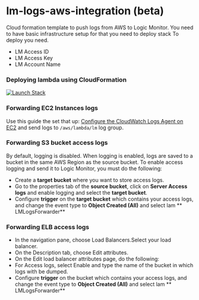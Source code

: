 # lm-logs-aws-integration (beta)
Cloud formation template to push logs from AWS to Logic Monitor. You need to have basic infrastructure setup for that you need to deploy stack
To deploy you need.
* LM Access ID
* LM Access Key
* LM Account Name

### Deploying lambda using CloudFormation
[![Launch Stack](https://s3.amazonaws.com/cloudformation-examples/cloudformation-launch-stack.png)](https://console.aws.amazon.com/cloudformation/home#/stacks/create/review?stackName=lm-forwarder&templateURL=https://lm-logs-forwarder.s3.amazonaws.com/latest.yaml)

### Forwarding EC2 Instances logs

Use this guide the set that up: [Configure the CloudWatch Logs Agent on EC2](https://docs.aws.amazon.com/AmazonCloudWatch/latest/logs/QuickStartEC2Instance.html)
and send logs to `/aws/lambda/lm` log group.

### Forwarding S3 bucket access logs
By default, logging is disabled. When logging is enabled, logs are saved to a bucket in the same AWS Region as the source bucket.
To enable access logging and send it to Logic Monitor, you must do the following:
* Create a **target bucket** where you want to store access logs.
* Go to the properties tab of the **source bucket**, click on **Server Access logs** and enable logging and select the **target bucket**.
* Configure **trigger** on the **target bucket** which contains your access logs, and change the event type to **Object Created (All)** and select lam ** LMLogsForwarder**

### Forwarding ELB access logs
* In the navigation pane, choose Load Balancers.Select your load balancer.
* On the Description tab, choose Edit attributes.
* On the Edit load balancer attributes page, do the following:
* For Access logs, select Enable and type the name of the bucket in which logs with be dumped.
* Configure **trigger** on the bucket which contains your access logs, and change the event type to **Object Created (All)** and select lam ** LMLogsForwarder**